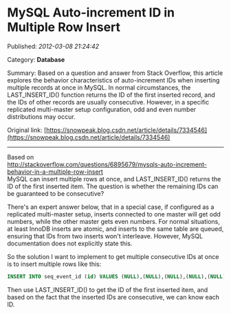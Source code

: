 # MySQL Auto-increment ID in Multiple Row Insert

Published: *2012-03-08 21:24:42*

Category: __Database__

Summary: Based on a question and answer from Stack Overflow, this article explores the behavior characteristics of auto-increment IDs when inserting multiple records at once in MySQL. In normal circumstances, the LAST_INSERT_ID() function returns the ID of the first inserted record, and the IDs of other records are usually consecutive. However, in a specific replicated multi-master setup configuration, odd and even number distributions may occur.

Original link: [https://snowpeak.blog.csdn.net/article/details/7334546](https://snowpeak.blog.csdn.net/article/details/7334546)

---------

Based on   
http://stackoverflow.com/questions/6895679/mysqls-auto-increment-behavior-in-a-multiple-row-insert   
MySQL can insert multiple rows at once, and LAST_INSERT_ID() returns the ID of the first inserted item. The question is whether the remaining IDs can be guaranteed to be consecutive?   
  
There's an expert answer below, that in a special case, if configured as a replicated multi-master setup, inserts connected to one master will get odd numbers, while the other master gets even numbers. For normal situations, at least InnoDB inserts are atomic, and inserts to the same table are queued, ensuring that IDs from two inserts won't interleave. However, MySQL documentation does not explicitly state this.   
  
So the solution I want to implement to get multiple consecutive IDs at once is to insert multiple rows like this:   
```sql
INSERT INTO seq_event_id (id) VALUES (NULL),(NULL),(NULL),(NULL),(NULL),(NULL),(NULL),(NULL),(NULL),(NULL)
```   
Then use LAST_INSERT_ID() to get the ID of the first inserted item, and based on the fact that the inserted IDs are consecutive, we can know each ID.